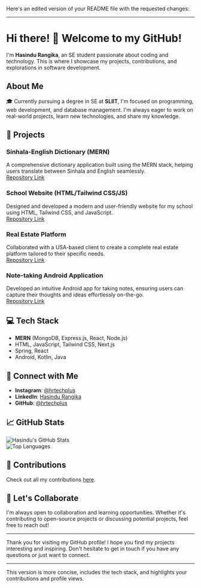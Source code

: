 Here's an edited version of your README file with the requested changes:

---

# Hi there! 👋 Welcome to my GitHub!

I'm **Hasindu Rangika**, an SE student passionate about coding and technology. This is where I showcase my projects, contributions, and explorations in software development.

## About Me

🎓 Currently pursuing a degree in SE at **SLIIT**, I'm focused on programming, web development, and database management. I'm always eager to work on real-world projects, learn new technologies, and share my knowledge.

## 🌟 Projects

### Sinhala-English Dictionary (MERN)
A comprehensive dictionary application built using the MERN stack, helping users translate between Sinhala and English seamlessly.  
[Repository Link](https://github.com/hrtechplus/sinhala-english-dictionary)

### School Website (HTML/Tailwind CSS/JS)
Designed and developed a modern and user-friendly website for my school using HTML, Tailwind CSS, and JavaScript.  
[Repository Link](https://github.com/hrtechplus/school-website)

### Real Estate Platform
Collaborated with a USA-based client to create a complete real estate platform tailored to their specific needs.  
[Repository Link](https://github.com/hrtechplus/real-estate-platform)

### Note-taking Android Application
Developed an intuitive Android app for taking notes, ensuring users can capture their thoughts and ideas effortlessly on-the-go.  
[Repository Link](https://github.com/hrtechplus/note-taking-app)

## 💻 Tech Stack

- **MERN** (MongoDB, Express.js, React, Node.js)
- HTML, JavaScript, Tailwind CSS, Next.js
- Spring, React
- Android, Kotlin, Java

## 📱 Connect with Me

- **Instagram**: [@hrtechplus](https://www.instagram.com/hasinduonline)
- **LinkedIn**: [Hasindu Rangika](https://www.linkedin.com/in/hasinduonline)
- **GitHub**: [@hrtechplus](https://github.com/hrtechplus)

## 📈 GitHub Stats

![Hasindu's GitHub Stats](https://github-readme-stats.vercel.app/api?username=hrtechplus&show_icons=true&theme=radical)  
![Top Languages](https://github-readme-stats.vercel.app/api/top-langs/?username=hrtechplus&layout=compact&theme=radical)

## 👥 Contributions

Check out all my contributions [here](https://github.com/hrtechplus?tab=repositories).

## 🤝 Let's Collaborate

I'm always open to collaboration and learning opportunities. Whether it's contributing to open-source projects or discussing potential projects, feel free to reach out!

---

Thank you for visiting my GitHub profile! I hope you find my projects interesting and inspiring. Don't hesitate to get in touch if you have any questions or just want to connect.

---

This version is more concise, includes the tech stack, and highlights your contributions and profile views.
